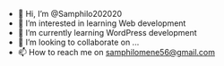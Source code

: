 - 👋 Hi, I’m @Samphilo202020
- 👀 I’m interested in learning Web development
- 🌱 I’m currently learning WordPress 
development
- 💞️ I’m looking to collaborate on ...
- 📫 How to reach me on samphilomene56@gmail.com

<!---
Samphilo202020/Samphilo202020 is a ✨ special ✨ repository because its `README.md` (this file) appears on your GitHub profile.
You can click the Preview link to take a look at your changes.
--->
